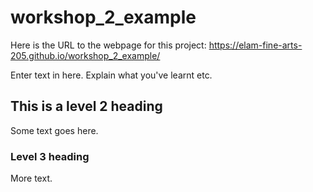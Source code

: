# workshop_2_example

Here is the URL to the webpage for this project: https://elam-fine-arts-205.github.io/workshop_2_example/

Enter text in here. Explain what you've learnt etc.

## This is a level 2 heading

Some text goes here.

### Level 3 heading

More text.
